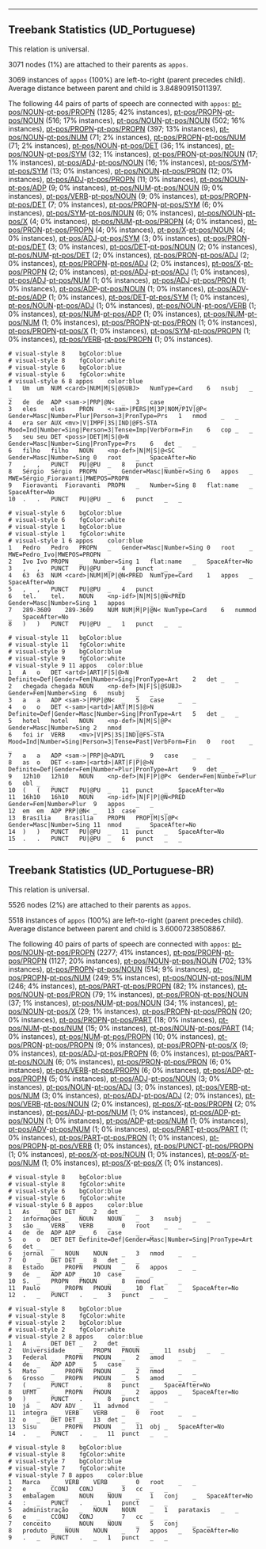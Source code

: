 

--------------------------------------------------------------------------------

## Treebank Statistics (UD_Portuguese)

This relation is universal.

3071 nodes (1%) are attached to their parents as `appos`.

3069 instances of `appos` (100%) are left-to-right (parent precedes child).
Average distance between parent and child is 3.84890915011397.

The following 44 pairs of parts of speech are connected with `appos`: [pt-pos/NOUN]()-[pt-pos/PROPN]() (1285; 42% instances), [pt-pos/PROPN]()-[pt-pos/NOUN]() (516; 17% instances), [pt-pos/NOUN]()-[pt-pos/NOUN]() (502; 16% instances), [pt-pos/PROPN]()-[pt-pos/PROPN]() (397; 13% instances), [pt-pos/NOUN]()-[pt-pos/NUM]() (71; 2% instances), [pt-pos/PROPN]()-[pt-pos/NUM]() (71; 2% instances), [pt-pos/NOUN]()-[pt-pos/DET]() (36; 1% instances), [pt-pos/NOUN]()-[pt-pos/SYM]() (32; 1% instances), [pt-pos/PRON]()-[pt-pos/NOUN]() (17; 1% instances), [pt-pos/ADJ]()-[pt-pos/NOUN]() (16; 1% instances), [pt-pos/SYM]()-[pt-pos/SYM]() (13; 0% instances), [pt-pos/NOUN]()-[pt-pos/PRON]() (12; 0% instances), [pt-pos/ADJ]()-[pt-pos/PROPN]() (11; 0% instances), [pt-pos/NOUN]()-[pt-pos/ADP]() (9; 0% instances), [pt-pos/NUM]()-[pt-pos/NOUN]() (9; 0% instances), [pt-pos/VERB]()-[pt-pos/NOUN]() (9; 0% instances), [pt-pos/PROPN]()-[pt-pos/DET]() (7; 0% instances), [pt-pos/PROPN]()-[pt-pos/SYM]() (6; 0% instances), [pt-pos/SYM]()-[pt-pos/NOUN]() (6; 0% instances), [pt-pos/NOUN]()-[pt-pos/X]() (4; 0% instances), [pt-pos/NUM]()-[pt-pos/PROPN]() (4; 0% instances), [pt-pos/PRON]()-[pt-pos/PROPN]() (4; 0% instances), [pt-pos/X]()-[pt-pos/NOUN]() (4; 0% instances), [pt-pos/ADJ]()-[pt-pos/SYM]() (3; 0% instances), [pt-pos/PRON]()-[pt-pos/DET]() (3; 0% instances), [pt-pos/DET]()-[pt-pos/NOUN]() (2; 0% instances), [pt-pos/NUM]()-[pt-pos/DET]() (2; 0% instances), [pt-pos/PRON]()-[pt-pos/ADJ]() (2; 0% instances), [pt-pos/PROPN]()-[pt-pos/ADJ]() (2; 0% instances), [pt-pos/X]()-[pt-pos/PROPN]() (2; 0% instances), [pt-pos/ADJ]()-[pt-pos/ADJ]() (1; 0% instances), [pt-pos/ADJ]()-[pt-pos/NUM]() (1; 0% instances), [pt-pos/ADJ]()-[pt-pos/PRON]() (1; 0% instances), [pt-pos/ADP]()-[pt-pos/NOUN]() (1; 0% instances), [pt-pos/ADV]()-[pt-pos/ADP]() (1; 0% instances), [pt-pos/DET]()-[pt-pos/SYM]() (1; 0% instances), [pt-pos/NOUN]()-[pt-pos/ADJ]() (1; 0% instances), [pt-pos/NOUN]()-[pt-pos/VERB]() (1; 0% instances), [pt-pos/NUM]()-[pt-pos/ADP]() (1; 0% instances), [pt-pos/NUM]()-[pt-pos/NUM]() (1; 0% instances), [pt-pos/PROPN]()-[pt-pos/PRON]() (1; 0% instances), [pt-pos/PROPN]()-[pt-pos/X]() (1; 0% instances), [pt-pos/SYM]()-[pt-pos/PROPN]() (1; 0% instances), [pt-pos/VERB]()-[pt-pos/PROPN]() (1; 0% instances).


~~~ conllu
# visual-style 8	bgColor:blue
# visual-style 8	fgColor:white
# visual-style 6	bgColor:blue
# visual-style 6	fgColor:white
# visual-style 6 8 appos	color:blue
1	Um	um	NUM	<card>|NUM|M|S|@SUBJ>	NumType=Card	6	nsubj	_	_
2	de	de	ADP	<sam->|PRP|@N<	_	3	case	_	_
3	eles	eles	PRON	<-sam>|PERS|M|3P|NOM/PIV|@P<	Gender=Masc|Number=Plur|Person=3|PronType=Prs	1	nmod	_	_
4	era	ser	AUX	<mv>|V|IMPF|3S|IND|@FS-STA	Mood=Ind|Number=Sing|Person=3|Tense=Imp|VerbForm=Fin	6	cop	_	_
5	seu	seu	DET	<poss>|DET|M|S|@>N	Gender=Masc|Number=Sing|PronType=Prs	6	det	_	_
6	filho	filho	NOUN	<np-def>|N|M|S|@<SC	Gender=Masc|Number=Sing	0	root	_	SpaceAfter=No
7	,	,	PUNCT	PU|@PU	_	8	punct	_	_
8	Sérgio	Sérgio	PROPN	_	Gender=Masc|Number=Sing	6	appos	_	MWE=Sérgio_Fioravanti|MWEPOS=PROPN
9	Fioravanti	Fioravanti	PROPN	_	Number=Sing	8	flat:name	_	SpaceAfter=No
10	.	.	PUNCT	PU|@PU	_	6	punct	_	_

~~~


~~~ conllu
# visual-style 6	bgColor:blue
# visual-style 6	fgColor:white
# visual-style 1	bgColor:blue
# visual-style 1	fgColor:white
# visual-style 1 6 appos	color:blue
1	Pedro	Pedro	PROPN	_	Gender=Masc|Number=Sing	0	root	_	MWE=Pedro_Ivo|MWEPOS=PROPN
2	Ivo	Ivo	PROPN	_	Number=Sing	1	flat:name	_	SpaceAfter=No
3	,	,	PUNCT	PU|@PU	_	4	punct	_	_
4	63	63	NUM	<card>|NUM|M|P|@N<PRED	NumType=Card	1	appos	_	SpaceAfter=No
5	,	,	PUNCT	PU|@PU	_	4	punct	_	_
6	tel.	tel.	NOUN	<np-idf>|N|M|S|@N<PRED	Gender=Masc|Number=Sing	1	appos	_	_
7	289-3609	289-3609	NUM	NUM|M|P|@N<	NumType=Card	6	nummod	_	SpaceAfter=No
8	)	)	PUNCT	PU|@PU	_	1	punct	_	_

~~~


~~~ conllu
# visual-style 11	bgColor:blue
# visual-style 11	fgColor:white
# visual-style 9	bgColor:blue
# visual-style 9	fgColor:white
# visual-style 9 11 appos	color:blue
1	A	o	DET	<artd>|ART|F|S|@>N	Definite=Def|Gender=Fem|Number=Sing|PronType=Art	2	det	_	_
2	chegada	chegada	NOUN	<np-def>|N|F|S|@SUBJ>	Gender=Fem|Number=Sing	6	nsubj	_	_
3	a	a	ADP	<sam->|PRP|@N<	_	5	case	_	_
4	o	o	DET	<-sam>|<artd>|ART|M|S|@>N	Definite=Def|Gender=Masc|Number=Sing|PronType=Art	5	det	_	_
5	hotel	hotel	NOUN	<np-def>|N|M|S|@P<	Gender=Masc|Number=Sing	2	nmod	_	_
6	foi	ir	VERB	<mv>|V|PS|3S|IND|@FS-STA	Mood=Ind|Number=Sing|Person=3|Tense=Past|VerbForm=Fin	0	root	_	_
7	a	a	ADP	<sam->|PRP|@<ADVL	_	9	case	_	_
8	as	o	DET	<-sam>|<artd>|ART|F|P|@>N	Definite=Def|Gender=Fem|Number=Plur|PronType=Art	9	det	_	_
9	12h10	12h10	NOUN	<np-def>|N|F|P|@P<	Gender=Fem|Number=Plur	6	obl	_	_
10	(	(	PUNCT	PU|@PU	_	11	punct	_	SpaceAfter=No
11	16h10	16h10	NOUN	<np-idf>|N|F|P|@N<PRED	Gender=Fem|Number=Plur	9	appos	_	_
12	em	em	ADP	PRP|@N<	_	13	case	_	_
13	Brasília	Brasília	PROPN	PROP|M|S|@P<	Gender=Masc|Number=Sing	11	nmod	_	SpaceAfter=No
14	)	)	PUNCT	PU|@PU	_	11	punct	_	SpaceAfter=No
15	.	.	PUNCT	PU|@PU	_	6	punct	_	_

~~~




--------------------------------------------------------------------------------

## Treebank Statistics (UD_Portuguese-BR)

This relation is universal.

5526 nodes (2%) are attached to their parents as `appos`.

5518 instances of `appos` (100%) are left-to-right (parent precedes child).
Average distance between parent and child is 3.60007238508867.

The following 40 pairs of parts of speech are connected with `appos`: [pt-pos/NOUN]()-[pt-pos/PROPN]() (2277; 41% instances), [pt-pos/PROPN]()-[pt-pos/PROPN]() (1127; 20% instances), [pt-pos/NOUN]()-[pt-pos/NOUN]() (702; 13% instances), [pt-pos/PROPN]()-[pt-pos/NOUN]() (514; 9% instances), [pt-pos/PROPN]()-[pt-pos/NUM]() (249; 5% instances), [pt-pos/NOUN]()-[pt-pos/NUM]() (246; 4% instances), [pt-pos/PART]()-[pt-pos/PROPN]() (82; 1% instances), [pt-pos/NOUN]()-[pt-pos/PRON]() (79; 1% instances), [pt-pos/PRON]()-[pt-pos/NOUN]() (37; 1% instances), [pt-pos/NUM]()-[pt-pos/NOUN]() (34; 1% instances), [pt-pos/NOUN]()-[pt-pos/X]() (29; 1% instances), [pt-pos/PROPN]()-[pt-pos/PRON]() (20; 0% instances), [pt-pos/PROPN]()-[pt-pos/PART]() (18; 0% instances), [pt-pos/NUM]()-[pt-pos/NUM]() (15; 0% instances), [pt-pos/NOUN]()-[pt-pos/PART]() (14; 0% instances), [pt-pos/NUM]()-[pt-pos/PROPN]() (10; 0% instances), [pt-pos/PRON]()-[pt-pos/PROPN]() (9; 0% instances), [pt-pos/PROPN]()-[pt-pos/X]() (9; 0% instances), [pt-pos/ADJ]()-[pt-pos/PROPN]() (6; 0% instances), [pt-pos/PART]()-[pt-pos/NOUN]() (6; 0% instances), [pt-pos/PRON]()-[pt-pos/PRON]() (6; 0% instances), [pt-pos/VERB]()-[pt-pos/PROPN]() (6; 0% instances), [pt-pos/ADP]()-[pt-pos/PROPN]() (5; 0% instances), [pt-pos/ADJ]()-[pt-pos/NOUN]() (3; 0% instances), [pt-pos/NOUN]()-[pt-pos/ADJ]() (3; 0% instances), [pt-pos/VERB]()-[pt-pos/NUM]() (3; 0% instances), [pt-pos/ADJ]()-[pt-pos/ADJ]() (2; 0% instances), [pt-pos/VERB]()-[pt-pos/NOUN]() (2; 0% instances), [pt-pos/X]()-[pt-pos/PROPN]() (2; 0% instances), [pt-pos/ADJ]()-[pt-pos/NUM]() (1; 0% instances), [pt-pos/ADP]()-[pt-pos/NOUN]() (1; 0% instances), [pt-pos/ADP]()-[pt-pos/NUM]() (1; 0% instances), [pt-pos/ADV]()-[pt-pos/NUM]() (1; 0% instances), [pt-pos/PART]()-[pt-pos/PART]() (1; 0% instances), [pt-pos/PART]()-[pt-pos/PRON]() (1; 0% instances), [pt-pos/PROPN]()-[pt-pos/VERB]() (1; 0% instances), [pt-pos/PUNCT]()-[pt-pos/PROPN]() (1; 0% instances), [pt-pos/X]()-[pt-pos/NOUN]() (1; 0% instances), [pt-pos/X]()-[pt-pos/NUM]() (1; 0% instances), [pt-pos/X]()-[pt-pos/X]() (1; 0% instances).


~~~ conllu
# visual-style 8	bgColor:blue
# visual-style 8	fgColor:white
# visual-style 6	bgColor:blue
# visual-style 6	fgColor:white
# visual-style 6 8 appos	color:blue
1	As	_	DET	DET	_	2	det	_	_
2	informações	_	NOUN	NOUN	_	3	nsubj	_	_
3	são	_	VERB	VERB	_	0	root	_	_
4	de	de	ADP	ADP	_	6	case	_	_
5	o	o	DET	DET	Definite=Def|Gender=Masc|Number=Sing|PronType=Art	6	det	_	_
6	jornal	_	NOUN	NOUN	_	3	nmod	_	_
7	O	_	DET	DET	_	8	det	_	_
8	Estado	_	PROPN	PNOUN	_	6	appos	_	_
9	de	_	ADP	ADP	_	10	case	_	_
10	S.	_	PROPN	PNOUN	_	8	nmod	_	_
11	Paulo	_	PROPN	PNOUN	_	10	flat	_	SpaceAfter=No
12	.	_	PUNCT	.	_	3	punct	_	_

~~~


~~~ conllu
# visual-style 8	bgColor:blue
# visual-style 8	fgColor:white
# visual-style 2	bgColor:blue
# visual-style 2	fgColor:white
# visual-style 2 8 appos	color:blue
1	A	_	DET	DET	_	2	det	_	_
2	Universidade	_	PROPN	PNOUN	_	11	nsubj	_	_
3	Federal	_	PROPN	PNOUN	_	2	amod	_	_
4	de	_	ADP	ADP	_	5	case	_	_
5	Mato	_	PROPN	PNOUN	_	2	nmod	_	_
6	Grosso	_	PROPN	PNOUN	_	5	amod	_	_
7	(	_	PUNCT	.	_	8	punct	_	SpaceAfter=No
8	UFMT	_	PROPN	PNOUN	_	2	appos	_	SpaceAfter=No
9	)	_	PUNCT	.	_	8	punct	_	_
10	já	_	ADV	ADV	_	11	advmod	_	_
11	integra	_	VERB	VERB	_	0	root	_	_
12	o	_	DET	DET	_	13	det	_	_
13	Sisu	_	PROPN	PNOUN	_	11	obj	_	SpaceAfter=No
14	.	_	PUNCT	.	_	11	punct	_	_

~~~


~~~ conllu
# visual-style 8	bgColor:blue
# visual-style 8	fgColor:white
# visual-style 7	bgColor:blue
# visual-style 7	fgColor:white
# visual-style 7 8 appos	color:blue
1	Marca	_	VERB	VERB	_	0	root	_	_
2	e	_	CCONJ	CONJ	_	3	cc	_	_
3	embalagem	_	NOUN	NOUN	_	1	conj	_	SpaceAfter=No
4	:	_	PUNCT	.	_	1	punct	_	_
5	administração	_	NOUN	NOUN	_	1	parataxis	_	_
6	e	_	CCONJ	CONJ	_	7	cc	_	_
7	conceito	_	NOUN	NOUN	_	5	conj	_	_
8	produto	_	NOUN	NOUN	_	7	appos	_	SpaceAfter=No
9	.	_	PUNCT	.	_	1	punct	_	_

~~~


